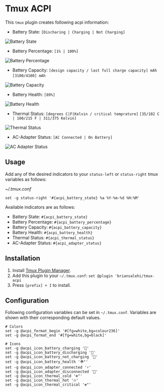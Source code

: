 # Tmux ACPI

This `tmux` plugin creates following acpi information:

- Battery State: `[Discharing | Charging | Not Charging]`

![Battery State](images/battery-state.png)

- Battery Percentage: `[1% | 100%]`

![Battery Percentage](images/battery-percentage.png)

- Battery Capacity: `[design capacity / last full charge capacity] mAh` `[3100/4100] mAh`

![Battery Capacity](images/battery-capacity.png)

- Battery Health: `[89%]`

![Battery Health](images/battery-health.png)

- Thermal Status: `[degrees C|F|Kelvin / critical temprature]` `[35/102 C | 100/215 F | 311/375 Kelvin]`

![Thermal Status](images/thermal-status.png)

- AC-Adapter Status: `[AC Connected | On Battery]`

![AC Adapter Status](images/ac-adapter-status.png)

## Usage

Add any of the desired indicators to your `status-left` or `status-right` tmux variables as follows:

*~/.tmux.conf*
```
set -g status-right '#{acpi_battery_state} %a %Y-%m-%d %H:%M'
```

Available indicators are as follows:

- Battery State: `#{acpi_battery_state}`
- Battery Percentage: `#{acpi_battery_percentage}`
- Battery Capacity: `#{acpi_battery_capacity}`
- Battery Health: `#{acpi_battery_health}`
- Thermal Status: `#{acpi_thermal_status}`
- AC-Adapter Status: `#{acpi_adapter_status}`

## Installation

1. Install [Tmux Plugin Manager](https://github.com/tmux-plugins/tpm).
2. Add this plugin to your `~/.tmux.conf`: `set @plugin 'briansalehi/tmux-acpi`
3. Press `[prefix] + I` to install.

## Configuration

Following configuration variables can be set in `~/.tmux.conf`.
Variables are shown with their corresponding default values.

```
# Colors
set -g @acpi_format_begin '#[fg=white,bg=colour236]'
set -g @acpi_format_end '#[fg=white,bg=black]'

# Icons
set -g @acpi_icon_battery_charging '🔋'
set -g @acpi_icon_battery_discharging '🪫'
set -g @acpi_icon_battery_not_charging '🔋'
set -g @acpi_icon_battery_health '⛑"'
set -g @acpi_icon_adapter_connected '⚡️'
set -g @acpi_icon_adapter_disconnected '🔌'
set -g @acpi_icon_thermal_cold '❄️"'
set -g @acpi_icon_thermal_hot '🔥'
set -g @acpi_icon_thermal_critical '☢️"'
```
